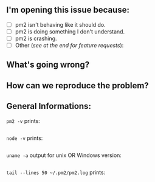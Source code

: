 ## I'm opening this issue because:

  - [ ] pm2 isn't behaving like it should do.
  - [ ] pm2 is doing something I don't understand.
  - [ ] pm2 is crashing.
  - [ ] Other (_see at the end for feature requests_):

## What's going wrong?

<!--
    Please a explain what you are expecting and whats actually happening
-->

## How can we reproduce the problem?

<!--
    Please a complete description of how to reproduce the problem.
-->

## General Informations:

 `pm2 -v` prints: 
 ``` 
 ```

`node -v` prints: 
``` 
```

`uname -a` output for unix OR Windows version: 
```
 ```

`tail --lines 50 ~/.pm2/pm2.log` prints: 

``` 
```

<!--
    Thank you for contributing to PM2 !

    - Please check we don't already resolved your problem:
      https://github.com/Unitech/pm2/search?type=Issues

    - Also ensure that we don't document the problem in our documentation:
      http://pm2.keymetrics.io/docs/usage/quick-start/

    For feature requests, delete the above and uncomment the section following this one. But first, review the existing feature requests
    and make sure there isn't one that already describes the feature
    you'd like to see added:
      https://github.com/Unitech/pm2/issues?q=is%3Aopen+is%3Aissue+label%3A%22T%3A+Feature%22
-->

<!--

#### What's the feature?

#### What problem is the feature intended to solve?

#### Is the absence of this feature blocking you or your team? If so, how?

#### Is this feature similar to an existing feature in another tool?

#### Is this a feature you're prepared to implement, with support from the PM2 maintainers ?

-->

